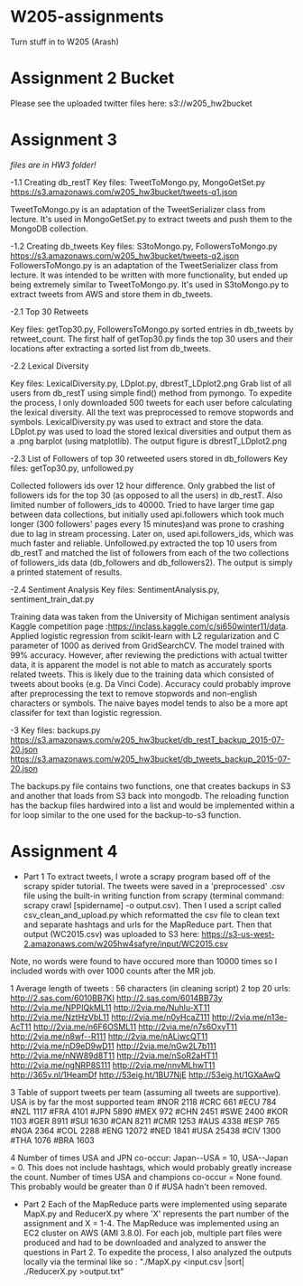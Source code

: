 # W205-assignments
Turn stuff in to W205 (Arash)

# Assignment 2 Bucket
Please see the uploaded twitter files here:
s3://w205_hw2bucket

# Assignment 3
*files are in HW3 folder!*

-1.1 Creating db_restT
Key files: TweetToMongo.py, MongoGetSet.py
https://s3.amazonaws.com/w205_hw3bucket/tweets-q1.json

TweetToMongo.py is an adaptation of the TweetSerializer class from lecture. It's used in MongoGetSet.py to extract tweets and push them to the MongoDB collection.

-1.2 Creating db_tweets
Key files: S3toMongo.py, FollowersToMongo.py
https://s3.amazonaws.com/w205_hw3bucket/tweets-q2.json
FollowersToMongo.py is an adaptation of the TweetSerializer class from lecture. It was intended to be written with more functionality, but ended up being extremely similar to TweetToMongo.py. It's used in S3toMongo.py to extract tweets from AWS and store them in db_tweets.

-2.1 Top 30 Retweets

Key files: getTop30.py, FollowersToMongo.py
sorted entries in db_tweets by retweet_count.
The first half of getTop30.py finds the top 30 users and their locations after extracting a sorted list from db_tweets.


-2.2 Lexical Diversity

Key files: LexicalDiversity.py, LDplot.py, dbrestT_LDplot2.png
Grab list of all users from db_restT using simple find() method from pymongo. To expedite the process, I only downloaded 500 tweets for each user before calculating the lexical diversity. All the text was preprocessed to remove stopwords and symbols. LexicalDiversity.py was used to extract and store the data. LDplot.py was used to load the stored lexical diversities and output them as a .png barplot (using matplotlib). The output figure is dbrestT_LDplot2.png

-2.3 List of Followers of top 30 retweeted users stored in db_followers
Key files: getTop30.py, unfollowed.py

Collected followers ids over 12 hour difference. Only grabbed the list of followers ids for the top 30 (as opposed to all the users) in db_restT. Also limited number of followers_ids to 40000. Tried to have larger time gap between data collections, but initially used api.followers which took much longer (300 followers' pages every 15 minutes)and was prone to crashing due to lag in stream processing.  Later on, used api.followers_ids, which was much faster and reliable. Unfollowed.py extracted the top 10 users from db_restT and matched the list of followers from each of the two collections of followers_ids data (db_followers and db_followers2). The output is simply a printed statement of results.

-2.4 Sentiment Analysis
Key files: SentimentAnalysis.py, sentiment_train_dat.py

Training data was taken from the University of Michigan sentiment analysis Kaggle competition page :https://inclass.kaggle.com/c/si650winter11/data.
Applied logistic regression from scikit-learn with L2 regularization and C parameter of 1000 as derived from GridSearchCV. The model trained with 99% accuracy. However, after reviewing the predictions with actual twitter data, it is apparent the model is not able to match as accurately sports related tweets. This is likely due to the training data which consisted of tweets about books (e.g. Da Vinci Code). Accuracy could probably improve after preprocessing the text to remove stopwords and non-english characters or symbols. The naive bayes model tends to also be a more apt classifer for text than logistic regression.

-3
Key files: backups.py
https://s3.amazonaws.com/w205_hw3bucket/db_restT_backup_2015-07-20.json
https://s3.amazonaws.com/w205_hw3bucket/db_tweets_backup_2015-07-20.json

The backups.py file contains two functions, one that creates backups in S3 and another that loads from S3 back into mongodb. The reloading function has the backup files hardwired into a list and would be implemented within a for loop similar to the one used for the backup-to-s3 function.


# Assignment 4
- Part 1
To extract tweets, I wrote a scrapy program based off of the scrapy spider tutorial. The tweets were saved in a 'preprocessed' .csv file using the built-in writing function from scrapy (terminal command: scrapy crawl [spidername] -o output.csv).  Then I used a script called csv_clean_and_upload.py which reformatted the csv file to clean text and separate hashtags and urls for the MapReduce part. Then that output (WC2015.csv) was uploaded to S3 here: https://s3-us-west-2.amazonaws.com/w205hw4safyre/input/WC2015.csv

Note, no words were found to have occured more than 10000 times so I included words with over 1000 counts after the MR job.

1 Average length of tweets : 56 characters (in cleaning script)
2 top 20 urls: 
http://2.sas.com/6010BB7KI
http://2.sas.com/6014BB73y
http://2via.me/NPPIQkML11
http://2via.me/Nuhlu-XT11
http://2via.me/NztHzVbL11
http://2via.me/n0yHcaZ111
http://2via.me/n13e-AcT11
http://2via.me/n6F6OSML11
http://2via.me/n7s6OxyT11
http://2via.me/n8wf--R111
http://2via.me/nALjwcQT11
http://2via.me/nD9eD9wD11
http://2via.me/nGw2L7b111
http://2via.me/nNW89d8T11
http://2via.me/nSoR2aHT11
http://2via.me/ngNRP8S111
http://2via.me/nnvMLhwT11
http://365v.nl/1HeamDf
http://53eig.ht/1BU7NjE
http://53eig.ht/1GXaAwQ

3 Table of support tweets per team (assuming all tweets are supportive). USA is by far the most supported team
#NOR 2118
#CRC 661
#ECU 784
#NZL 1117
#FRA 4101
#JPN 5890
#MEX 972
#CHN 2451
#SWE 2400
#KOR 1103
#GER 8911
#SUI 1630
#CAN 8211
#CMR 1253
#AUS 4338
#ESP 765
#NGA 2364
#COL 2288
#ENG 12072
#NED 1841
#USA 25438
#CIV 1300
#THA 1076
#BRA 1603

4 Number of times USA and JPN co-occur: Japan--USA = 10, USA--Japan = 0.  This does not include hashtags, which would probably greatly increase the count. Number of times USA and champions co-occur = None found. This probably would be greater than 0 if #USA hadn't been removed.

- Part 2
Each of the MapReduce parts were implemented using separate MapX.py and ReducerX.py where 'X' represents the part number of the assignment and X = 1-4. The MapReduce was implemented using an EC2 cluster on AWS (AMI 3.8.0).  For each job, multiple part files were produced and had to be downloaded and analyzed to answer the questions in Part 2.  To expedite the process, I also analyzed the outputs locally via the terminal like so : "./MapX.py <input.csv |sort| ./ReducerX.py >output.txt"

